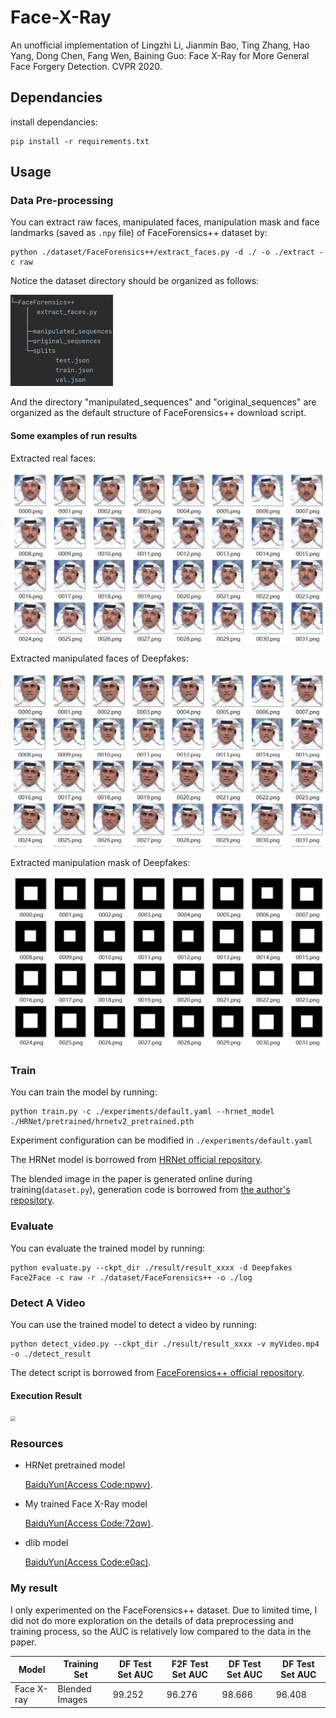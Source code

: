 # Face-X-Ray

An unofficial implementation of Lingzhi Li, Jianmin Bao, Ting Zhang, Hao Yang, Dong Chen, Fang Wen, Baining Guo: Face X-Ray for More General Face Forgery Detection. CVPR 2020.

## Dependancies

install dependancies:

```shell
pip install -r requirements.txt
```

## Usage

### Data Pre-processing

You can extract raw faces, manipulated faces, manipulation mask and face landmarks (saved as `.npy` file) of FaceForensics++ dataset by:

```shell
python ./dataset/FaceForensics++/extract_faces.py -d ./ -o ./extract -c raw
```

Notice the dataset directory should be organized as follows:

<img src="pictures/dir.png" style="zoom: 50%;" />

And the directory "manipulated_sequences" and "original_sequences" are organized as the default structure of FaceForensics++ download script.

#### Some examples of run results

Extracted real faces:

![](pictures/extracted_real_faces.png)

Extracted manipulated faces of Deepfakes:

![](pictures/extracted_manipulated_faces.png)

Extracted manipulation mask of Deepfakes:

![](pictures/extracted_DF_masks.png)

### Train

You can train the model by running:

```shell
python train.py -c ./experiments/default.yaml --hrnet_model ./HRNet/pretrained/hrnetv2_pretrained.pth
```

Experiment configuration can be modified in `./experiments/default.yaml`

The HRNet model is borrowed from [HRNet official repository](https://github.com/HRNet/HRNet-Image-Classification).

The blended image in the paper is generated online during training(`dataset.py`), generation code is borrowed from [the author's repository](https://github.com/AlgoHunt/Face-Xray).

### Evaluate

You can evaluate the trained model by running:

```shell
python evaluate.py --ckpt_dir ./result/result_xxxx -d Deepfakes Face2Face -c raw -r ./dataset/FaceForensics++ -o ./log
```

### Detect A Video

You can use the trained model to detect a video by running:

```shell
python detect_video.py --ckpt_dir ./result/result_xxxx -v myVideo.mp4 -o ./detect_result
```

The detect script is borrowed from [FaceForensics++ official repository](https://github.com/ondyari/FaceForensics).

#### Execution Result

<img src="pictures/detect_video.gif" style="zoom:50%;" />

### Resources

- HRNet pretrained model

  [BaiduYun(Access Code:npwv)](https://pan.baidu.com/s/18S4J9P0kMBaTKgGJPHByaw).

- My trained Face X-Ray model

  [BaiduYun(Access Code:72qw)](https://pan.baidu.com/s/1Ka3xAfFIyrXa3PdYKTF2Bg).

- dlib model

  [BaiduYun(Access Code:e0ac)](https://pan.baidu.com/s/13mFjpUbD60o3NefUEb9GSA).

### My result

I only experimented on the FaceForensics++ dataset. Due to limited time, I did not do more exploration on the details of data preprocessing and training process, so the AUC is relatively low compared to the data in the paper.

| Model      | Training Set   | DF Test Set AUC | F2F Test Set AUC | DF Test Set AUC | DF Test Set AUC |
| ---------- | -------------- | --------------- | ---------------- | --------------- | --------------- |
| Face X-ray | Blended Images | 99.252          | 96.276           | 98.666          | 96.408          |

